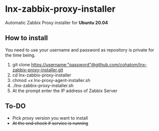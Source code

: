 # lnx-zabbix-proxy-installer

Automatic Zabbix Proxy installer for **Ubuntu 20.04**

## How to install

You need to use your username and password as repository is private for the time being.

1. git clone <https://username:"password"@github.com/cohatom/lnx-zabbix-proxy-installer.git>
2. cd lnx-zabbix-proxy-installer
3. chmod +x lnx-proxy-agent-installer.sh
4. ./lnx-zabbix-proxy-installer.sh
5. At the prompt enter the IP address of Zabbix Server

## To-DO

* Pick proxy version you want to install
* ~~At the end check if service is running~~
